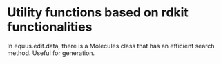 # Utility functions based on rdkit functionalities

In equus.edit.data, there is a Molecules class that has an efficient search method. Useful for generation.
